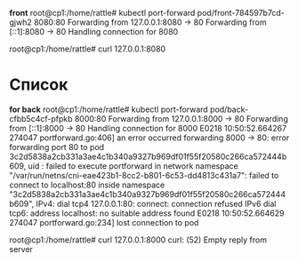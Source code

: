 **front**
root@cp1:/home/rattle# kubectl port-forward pod/front-784597b7cd-gjwh2 8080:80
Forwarding from 127.0.0.1:8080 -> 80
Forwarding from [::1]:8080 -> 80
Handling connection for 8080


root@cp1:/home/rattle# curl 127.0.0.1:8080
<!DOCTYPE html>
<html lang="ru">
<head>
    <title>Список</title>
    <meta charset="UTF-8">
    <meta name="viewport" content="width=device-width, initial-scale=1.0">
    <link href="/build/main.css" rel="stylesheet">
</head>
<body>
    <main class="b-page">
        <h1 class="b-page__title">Список</h1>
        <div class="b-page__content b-items js-list"></div>
    </main>
    <script src="/build/main.js"></script>
</body>


**for back**
root@cp1:/home/rattle# kubectl port-forward pod/back-cfbb5c4cf-pfpkb 8000:80
Forwarding from 127.0.0.1:8000 -> 80
Forwarding from [::1]:8000 -> 80
Handling connection for 8000
E0218 10:50:52.664267  274047 portforward.go:406] an error occurred forwarding 8000 -> 80: error forwarding port 80 to pod 3c2d5838a2cb331a3ae4c1b340a9327b969df01f55f20580c266ca572444b609, uid : failed to execute portforward in network namespace "/var/run/netns/cni-eae423b1-8cc2-b801-6c53-dd4813c431a7": failed to connect to localhost:80 inside namespace "3c2d5838a2cb331a3ae4c1b340a9327b969df01f55f20580c266ca572444b609", IPv4: dial tcp4 127.0.0.1:80: connect: connection refused IPv6 dial tcp6: address localhost: no suitable address found
E0218 10:50:52.664629  274047 portforward.go:234] lost connection to pod


root@cp1:/home/rattle# curl 127.0.0.1:8000
curl: (52) Empty reply from server


